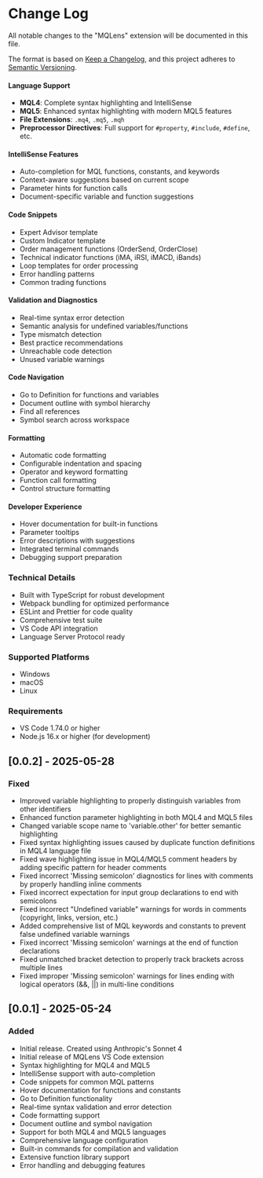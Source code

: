 # Change Log

All notable changes to the "MQLens" extension will be documented in this file.

The format is based on [Keep a Changelog](https://keepachangelog.com/en/1.0.0/),
and this project adheres to [Semantic Versioning](https://semver.org/spec/v2.0.0.html).

#### Language Support

- **MQL4**: Complete syntax highlighting and IntelliSense
- **MQL5**: Enhanced syntax highlighting with modern MQL5 features
- **File Extensions**: `.mq4`, `.mq5`, `.mqh`
- **Preprocessor Directives**: Full support for `#property`, `#include`, `#define`, etc.

#### IntelliSense Features

- Auto-completion for MQL functions, constants, and keywords
- Context-aware suggestions based on current scope
- Parameter hints for function calls
- Document-specific variable and function suggestions

#### Code Snippets

- Expert Advisor template
- Custom Indicator template
- Order management functions (OrderSend, OrderClose)
- Technical indicator functions (iMA, iRSI, iMACD, iBands)
- Loop templates for order processing
- Error handling patterns
- Common trading functions

#### Validation and Diagnostics

- Real-time syntax error detection
- Semantic analysis for undefined variables/functions
- Type mismatch detection
- Best practice recommendations
- Unreachable code detection
- Unused variable warnings

#### Code Navigation

- Go to Definition for functions and variables
- Document outline with symbol hierarchy
- Find all references
- Symbol search across workspace

#### Formatting

- Automatic code formatting
- Configurable indentation and spacing
- Operator and keyword formatting
- Function call formatting
- Control structure formatting

#### Developer Experience

- Hover documentation for built-in functions
- Parameter tooltips
- Error descriptions with suggestions
- Integrated terminal commands
- Debugging support preparation

### Technical Details

- Built with TypeScript for robust development
- Webpack bundling for optimized performance
- ESLint and Prettier for code quality
- Comprehensive test suite
- VS Code API integration
- Language Server Protocol ready

### Supported Platforms

- Windows
- macOS
- Linux

### Requirements

- VS Code 1.74.0 or higher
- Node.js 16.x or higher (for development)

## [0.0.2] - 2025-05-28

### Fixed

- Improved variable highlighting to properly distinguish variables from other identifiers
- Enhanced function parameter highlighting in both MQL4 and MQL5 files
- Changed variable scope name to 'variable.other' for better semantic highlighting
- Fixed syntax highlighting issues caused by duplicate function definitions in MQL4 language file
- Fixed wave highlighting issue in MQL4/MQL5 comment headers by adding specific pattern for header comments
- Fixed incorrect 'Missing semicolon' diagnostics for lines with comments by properly handling inline comments
- Fixed incorrect expectation for input group declarations to end with semicolons
- Fixed incorrect "Undefined variable" warnings for words in comments (copyright, links, version, etc.)
- Added comprehensive list of MQL keywords and constants to prevent false undefined variable warnings
- Fixed incorrect 'Missing semicolon' warnings at the end of function declarations
- Fixed unmatched bracket detection to properly track brackets across multiple lines
- Fixed improper 'Missing semicolon' warnings for lines ending with logical operators (&&, ||) in multi-line conditions

## [0.0.1] - 2025-05-24

### Added

- Initial release. Created using Anthropic's Sonnet 4
- Initial release of MQLens VS Code extension
- Syntax highlighting for MQL4 and MQL5
- IntelliSense support with auto-completion
- Code snippets for common MQL patterns
- Hover documentation for functions and constants
- Go to Definition functionality
- Real-time syntax validation and error detection
- Code formatting support
- Document outline and symbol navigation
- Support for both MQL4 and MQL5 languages
- Comprehensive language configuration
- Built-in commands for compilation and validation
- Extensive function library support
- Error handling and debugging features

